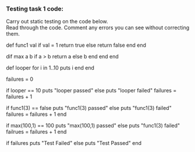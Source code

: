 ### Testing task 1 code:

  Carry out static testing on the code below.  
  Read through the code.  Comment any errors you can see without correcting them.

 
def func1 val 
  if val = 1
  return true
  else
  return false
  end
end
<!-- func1 is missing brackets around the val parameter and indentation of both return statements are incorrect -->
  
dif max a b
  if a > b
      return a 
  else
  b
  end 
end 
end 
<!-- max has the def misspelled, no brackets around parameters, missing comma between parameters, doesn't return b on line 20 and it's not indented correctly, has repeated end at the end of the function -->
  
def looper 
  for i in 1..10
  puts i
  end
end
<!-- looper puts statement needs indented on line 28, i needs to be returned after the for loop  -->
 
failures = 0 
 
if looper == 10 
  puts "looper passed"
else
  puts "looper failed"
  failures = failures + 1
 <!-- looper if statement missing end -->
  
if func1(3) == false
  puts "func1(3) passed"
else
  puts "func1(3) failed"
  failures = failures + 1
end 
 
  
if max(100,1) == 100 
  puts "max(100,1) passed"
else
  puts "func1(3) failed"
  failrues = failures + 1
end
<!-- spelling mistake of failures -->

  
if failures 
  puts "Test Failed"
else
  puts "Test Passed"
end
<!-- failures if statement needs to have a conditional 'stating failures > 0' -->

